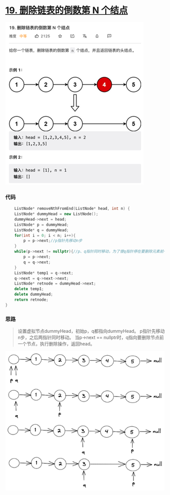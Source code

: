 # [19. 删除链表的倒数第 N 个结点](https://leetcode.cn/problems/remove-nth-node-from-end-of-list/)

<img src="https://raw.githubusercontent.com/damenshi/myImage/main/img/image-20220713185115246.png" alt="image-20220713185115246" style="zoom:50%;" />

### 代码
```c++
	ListNode* removeNthFromEnd(ListNode* head, int n) {
    ListNode* dummyHead = new ListNode();
    dummyHead->next = head;
    ListNode* p = dummyHead;
    ListNode* q = dummyHead;
    for(int i = 0; i < n; i++){
        p = p->next;//p指针先移动n步
    }
    while(p->next != nullptr){//p、q指针同时移动，为了使q指针停在要删除元素前一个位置，所以设置p->next != nullptr
        p = p->next;
        q = q->next;
    }
    ListNode* temp1 = q->next;
    q->next = q->next->next;
    ListNode* retnode = dummyHead->next;
    delete temp1;
    delete dummyHead;
    return retnode;
}
```

### 思路
> 设置虚拟节点dummyHead，初始p，q都指向dummyHead。
> p指针先移动n步，之后两指针同时移动。
> 当p->next == nullptr时，q指向要删除节点前一个节点，执行删除操作，返回head。

![image-20220713190240627](https://raw.githubusercontent.com/damenshi/myImage/main/img/image-20220713190240627.png)
